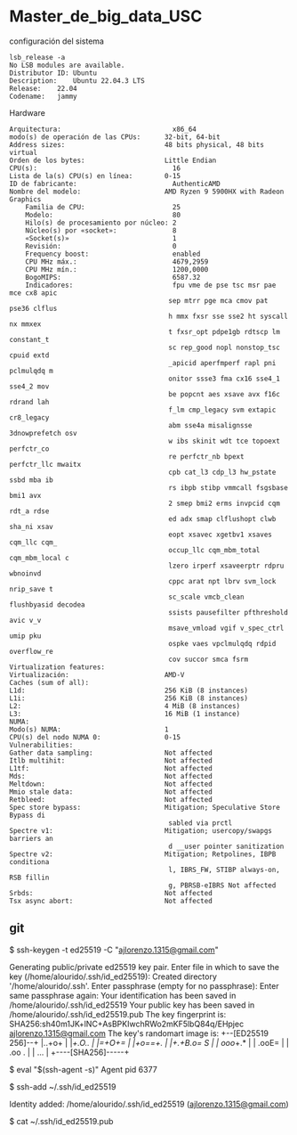 # Master_de_big_data_USC

configuración del sistema 

    lsb_release -a
    No LSB modules are available.
    Distributor ID:	Ubuntu
    Description:	Ubuntu 22.04.3 LTS
    Release:	22.04
    Codename:	jammy

Hardware

    Arquitectura:                            x86_64
    modo(s) de operación de las CPUs:      32-bit, 64-bit
    Address sizes:                         48 bits physical, 48 bits virtual
    Orden de los bytes:                    Little Endian
    CPU(s):                                  16
    Lista de la(s) CPU(s) en línea:        0-15
    ID de fabricante:                        AuthenticAMD
    Nombre del modelo:                     AMD Ryzen 9 5900HX with Radeon Graphics
        Familia de CPU:                      25
        Modelo:                              80
        Hilo(s) de procesamiento por núcleo: 2
        Núcleo(s) por «socket»:              8
        «Socket(s)»                          1
        Revisión:                            0
        Frequency boost:                     enabled
        CPU MHz máx.:                        4679,2959
        CPU MHz mín.:                        1200,0000
        BogoMIPS:                            6587.32
        Indicadores:                         fpu vme de pse tsc msr pae mce cx8 apic
                                            sep mtrr pge mca cmov pat pse36 clflus
                                            h mmx fxsr sse sse2 ht syscall nx mmxex
                                            t fxsr_opt pdpe1gb rdtscp lm constant_t
                                            sc rep_good nopl nonstop_tsc cpuid extd
                                            _apicid aperfmperf rapl pni pclmulqdq m
                                            onitor ssse3 fma cx16 sse4_1 sse4_2 mov
                                            be popcnt aes xsave avx f16c rdrand lah
                                            f_lm cmp_legacy svm extapic cr8_legacy 
                                            abm sse4a misalignsse 3dnowprefetch osv
                                            w ibs skinit wdt tce topoext perfctr_co
                                            re perfctr_nb bpext perfctr_llc mwaitx 
                                            cpb cat_l3 cdp_l3 hw_pstate ssbd mba ib
                                            rs ibpb stibp vmmcall fsgsbase bmi1 avx
                                            2 smep bmi2 erms invpcid cqm rdt_a rdse
                                            ed adx smap clflushopt clwb sha_ni xsav
                                            eopt xsavec xgetbv1 xsaves cqm_llc cqm_
                                            occup_llc cqm_mbm_total cqm_mbm_local c
                                            lzero irperf xsaveerptr rdpru wbnoinvd 
                                            cppc arat npt lbrv svm_lock nrip_save t
                                            sc_scale vmcb_clean flushbyasid decodea
                                            ssists pausefilter pfthreshold avic v_v
                                            msave_vmload vgif v_spec_ctrl umip pku 
                                            ospke vaes vpclmulqdq rdpid overflow_re
                                            cov succor smca fsrm
    Virtualization features:                 
    Virtualización:                        AMD-V
    Caches (sum of all):                     
    L1d:                                   256 KiB (8 instances)
    L1i:                                   256 KiB (8 instances)
    L2:                                    4 MiB (8 instances)
    L3:                                    16 MiB (1 instance)
    NUMA:                                    
    Modo(s) NUMA:                          1
    CPU(s) del nodo NUMA 0:                0-15
    Vulnerabilities:                         
    Gather data sampling:                  Not affected
    Itlb multihit:                         Not affected
    L1tf:                                  Not affected
    Mds:                                   Not affected
    Meltdown:                              Not affected
    Mmio stale data:                       Not affected
    Retbleed:                              Not affected
    Spec store bypass:                     Mitigation; Speculative Store Bypass di
                                            sabled via prctl
    Spectre v1:                            Mitigation; usercopy/swapgs barriers an
                                            d __user pointer sanitization
    Spectre v2:                            Mitigation; Retpolines, IBPB conditiona
                                            l, IBRS_FW, STIBP always-on, RSB fillin
                                            g, PBRSB-eIBRS Not affected
    Srbds:                                 Not affected
    Tsx async abort:                       Not affected



## git 

$ ssh-keygen -t ed25519 -C "ajlorenzo.1315@gmail.com"

Generating public/private ed25519 key pair.
Enter file in which to save the key (/home/alourido/.ssh/id_ed25519): 
Created directory '/home/alourido/.ssh'.
Enter passphrase (empty for no passphrase): 
Enter same passphrase again: 
Your identification has been saved in /home/alourido/.ssh/id_ed25519
Your public key has been saved in /home/alourido/.ssh/id_ed25519.pub
The key fingerprint is:
SHA256:sh40m1JK+lNC+AsBPKIwchRWo2mKF5lbQ84q/EHpjec ajlorenzo.1315@gmail.com
The key's randomart image is:
+--[ED25519 256]--+
|..+o+            |
|*+.O..           |
|=+O+=            |
|+o==+.           |
|+.+B.o= S        |
| ooo*+.*         |
|  .ooE=          |
|   .oo .         |
|    ...          |
+----[SHA256]-----+

$ eval "$(ssh-agent -s)"
Agent pid 6377

$ ssh-add ~/.ssh/id_ed25519

Identity added: /home/alourido/.ssh/id_ed25519 (ajlorenzo.1315@gmail.com)

$ cat ~/.ssh/id_ed25519.pub



